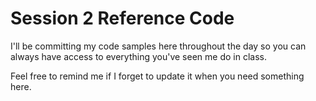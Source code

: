 # Session 2 Reference Code

I'll be committing my code samples here throughout the day so you can always have access to everything you've seen me do in class.

Feel free to remind me if I forget to update it when you need something here.